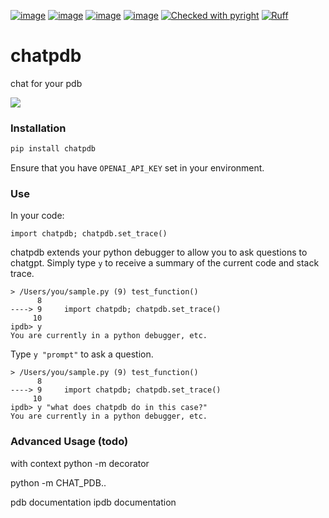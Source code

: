 [![image](https://img.shields.io/pypi/v/chatpdb.svg)](https://pypi.python.org/pypi/chatpdb)
[![image](https://img.shields.io/pypi/l/chatpdb.svg)](https://pypi.python.org/pypi/chatpdb)
[![image](https://img.shields.io/pypi/pyversions/chatpdb.svg)](https://pypi.python.org/pypi/chatpdb)
[![image](https://github.com/Never-Over/chatpdb/actions/workflows/ci.yml/badge.svg)](https://github.com/Never-Over/chatpdb/actions/workflows/ci.yml)
[![Checked with pyright](https://microsoft.github.io/pyright/img/pyright_badge.svg)](https://microsoft.github.io/pyright/)
[![Ruff](https://img.shields.io/endpoint?url=https://raw.githubusercontent.com/astral-sh/ruff/main/assets/badge/v2.json)](https://github.com/astral-sh/ruff)
# chatpdb
chat for your pdb

![](https://raw.githubusercontent.com/Never-Over/bridge/main/docs/runserver_demo.gif)

### Installation
```bash
pip install chatpdb
```
Ensure that you have `OPENAI_API_KEY` set in your environment.

### Use
In your code:
```python3
import chatpdb; chatpdb.set_trace()
```
chatpdb extends your python debugger to allow you to ask questions to chatgpt. Simply type `y` to receive a summary of the current code and stack trace.
```python3
> /Users/you/sample.py (9) test_function()
      8     
----> 9     import chatpdb; chatpdb.set_trace()
     10
ipdb> y
You are currently in a python debugger, etc.
```
Type `y "prompt"` to ask a question. 
```python3
> /Users/you/sample.py (9) test_function()
      8     
----> 9     import chatpdb; chatpdb.set_trace()
     10
ipdb> y "what does chatpdb do in this case?"
You are currently in a python debugger, etc.
```







### Advanced Usage (todo)

with context
python -m 
decorator

python -m 
CHAT_PDB..


pdb documentation
ipdb documentation